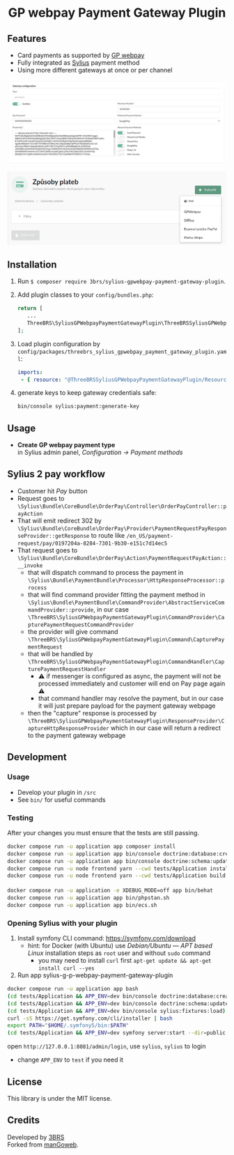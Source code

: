 <h1 align="center">
    GP webpay Payment Gateway Plugin
</h1>

## Features

* Card payments as supported by [GP webpay](https://www.gpwebpay.cz/en/home/)
* Fully integrated as [Sylius](https://sylius.com/) payment method
* Using more different gateways at once or per channel

<p align="center">
	<img src="https://raw.githubusercontent.com/3BRS/sylius-gpwebpay-payment-gateway-plugin/main/doc/admin-11.png"/>
</p>
<p align="center">
	<img src="https://raw.githubusercontent.com/3BRS/sylius-gpwebpay-payment-gateway-plugin/main/doc/admin-2.png"/>
</p>

## Installation

1. Run `$ composer require
   3brs/sylius-gpwebpay-payment-gateway-plugin`.
1. Add plugin classes to your `config/bundles.php`:

   ```php
   return [
      ...
      ThreeBRS\SyliusGPWebpayPaymentGatewayPlugin\ThreeBRSSyliusGPWebpayPaymentGatewayPlugin::class => ['all' => true],
   ];
   ```
1. Load plugin configuration by `config/packages/threebrs_sylius_gpwebpay_payment_gateway_plugin.yaml`:

   ```yaml
   imports:
    - { resource: "@ThreeBRSSyliusGPWebpayPaymentGatewayPlugin/Resources/config/config.yaml" }
   ```

1. generate keys to keep gateway credentials safe:

   ```bash
   bin/console sylius:payment:generate-key
   ```
  
## Usage

* <b>Create GP webpay payment type</b><br>in Sylius admin panel, _Configuration -> Payment methods_<br>

## Sylius 2 pay workflow

- Customer hit _Pay_ button
- Request goes to `\Sylius\Bundle\CoreBundle\OrderPay\Controller\OrderPayController::payAction`
- That will emit redirect 302 by `\Sylius\Bundle\CoreBundle\OrderPay\Provider\PaymentRequestPayResponseProvider::getResponse` to route like `/en_US/payment-request/pay/0197204a-8284-7301-9b30-e151c7d14ec5`
- That request goes to `\Sylius\Bundle\CoreBundle\OrderPay\Action\PaymentRequestPayAction::__invoke`
  - that will dispatch command to process the payment in `\Sylius\Bundle\PaymentBundle\Processor\HttpResponseProcessor::process`
  - that will find command provider fitting the payment method in `\Sylius\Bundle\PaymentBundle\CommandProvider\AbstractServiceCommandProvider::provide`, in our case `\ThreeBRS\SyliusGPWebpayPaymentGatewayPlugin\CommandProvider\CapturePaymentRequestCommandProvider`
  - the provider will give command `\ThreeBRS\SyliusGPWebpayPaymentGatewayPlugin\Command\CapturePaymentRequest`
  - that will be handled by `\ThreeBRS\SyliusGPWebpayPaymentGatewayPlugin\CommandHandler\CapturePaymentRequestHandler`
    - ⚠️ if messenger is configured as async, the payment will not be processed immediately and customer will end on Pay page again ⚠️
    - that command handler may resolve the payment, but in our case it will just prepare payload for the payment gateway webpage
  - then the "capture" response is processed by `\ThreeBRS\SyliusGPWebpayPaymentGatewayPlugin\ResponseProvider\CaptureHttpResponseProvider` which in our case will return a redirect to the payment gateway webpage

## Development

### Usage

- Develop your plugin in `/src`
- See `bin/` for useful commands

### Testing

After your changes you must ensure that the tests are still passing.

```bash
docker compose run -u application app composer install
docker compose run -u application app bin/console doctrine:database:create --env=test
docker compose run -u application app bin/console doctrine:schema:update --complete --force --env=test
docker compose run -u node frontend yarn --cwd tests/Application install
docker compose run -u node frontend yarn --cwd tests/Application build

docker compose run -u application -e XDEBUG_MODE=off app bin/behat
docker compose run -u application app bin/phpstan.sh
docker compose run -u application app bin/ecs.sh
```

### Opening Sylius with your plugin

1. Install symfony CLI command: https://symfony.com/download
   - hint: for Docker (with Ubuntu) use _Debian/Ubuntu — APT based
     Linux_ installation steps as `root` user and without `sudo` command
      - you may need to install `curl` first ```apt-get update && apt-get install curl --yes```
2. Run app
   sylius-g-p-webpay-payment-gateway-plugin
```bash
docker compose run -u application app bash
(cd tests/Application && APP_ENV=dev bin/console doctrine:database:create)
(cd tests/Application && APP_ENV=dev bin/console doctrine:schema:update --complete --force)
(cd tests/Application && APP_ENV=dev bin/console sylius:fixtures:load)
curl -sS https://get.symfony.com/cli/installer | bash
export PATH="$HOME/.symfony5/bin:$PATH"
(cd tests/Application && APP_ENV=dev symfony server:start --dir=public --port=8081)
```
open `http://127.0.0.1:8081/admin/login`, use `sylius`, `sylius` to login

- change `APP_ENV` to `test` if you need it

License
-------
This library is under the MIT license.

Credits
-------
Developed by [3BRS](https://3brs.com)<br>
Forked from [manGoweb](https://github.com/mangoweb-sylius/SyliusPaymentRestrictionsPlugin).
